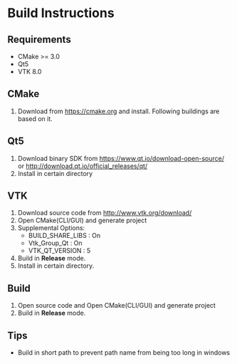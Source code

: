 # Build Instructions
## Requirements
- CMake >= 3.0
- Qt5
- VTK 8.0
## CMake
1. Download from https://cmake.org and install. Following buildings are based on it.
## Qt5
1. Download binary SDK from https://www.qt.io/download-open-source/ or http://download.qt.io/official_releases/qt/
1. Install in certain directory
## VTK
1. Download source code from http://www.vtk.org/download/
1. Open CMake(CLI/GUI) and generate project
1. Supplemental Options:
    - BUILD_SHARE_LIBS : On
    - Vtk_Group_Qt : On
    - VTK_QT_VERSION : 5
1. Build in **Release** mode.
1. Install in certain directory.
## Build
1. Open source code and Open CMake(CLI/GUI) and generate project
1. Build in **Release** mode.
## Tips
- Build in short path to prevent path name from being too long in windows
